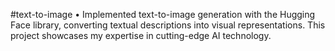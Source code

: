 #text-to-image
•	Implemented text-to-image generation with the Hugging Face library, converting textual descriptions into visual representations. This project showcases my expertise in cutting-edge AI technology.
